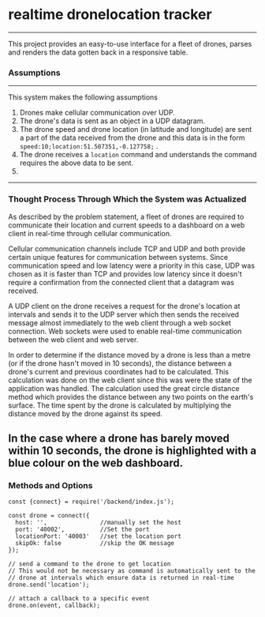 # realtime dronelocation tracker
---

This project provides an easy-to-use interface for a fleet of drones, parses and renders the data gotten back in a responsive table.

### Assumptions
---
This system makes the following assumptions

1. Drones make cellular communication over UDP.
2. The drone's data is sent as an object in a UDP datagram.
3. The drone speed and drone location (in latitude and longitude) are sent a part of the data received from the drone and this 
   data is in the form `speed:10;location:51.507351,-0.127758;` .
4. The drone receives a `location` command and understands the command requires the above data to be sent.
5. 
---

### Thought Process Through Which the System was Actualized

As described by the problem statement, a fleet of drones are required to communicate their location and current speeds to a dashboard on a web client in real-time through cellular communication.

 Cellular communication channels include TCP and UDP and both provide certain unique features for communication between systems. Since communication speed and low latency were a priority in this case, UDP was chosen as it is faster than TCP and provides low latency since it doesn't require a confirmation from the connected client that a datagram was received.

 A UDP client on the drone receives a request for the drone's location at intervals and sends it to the UDP server which then sends the received message almost immediately to the web client through a web socket connection. Web sockets were used to enable real-time communication between the web client and web server.

 In order to determine if the distance moved by a drone is less than a metre (or if the drone hasn't moved in 10 seconds), the distance between a drone's current and previous coordinates had to be calculated. This calculation was done on the web client since this was were the state of the application was handled. The calculation used the great circle distance method which provides the distance between any two points on the earth's surface. The time spent by the drone is calculated by multiplying the distance moved by the drone against its speed.

In the case where a drone has barely moved within 10 seconds, the drone is highlighted with a blue colour on the web dashboard.
---

### Methods and Options

```
const {connect} = require('/backend/index.js');

const drone = connect({
  host: '',               //manually set the host
  port: '40002',          //Set the port
  locationPort: '40003'   //set the location port
  skipOk: false           //skip the OK message
});

// send a command to the drone to get location
// This would not be necessary as command is automatically sent to the 
// drone at intervals which ensure data is returned in real-time
drone.send('location');

// attach a callback to a specific event
drone.on(event, callback);

```
